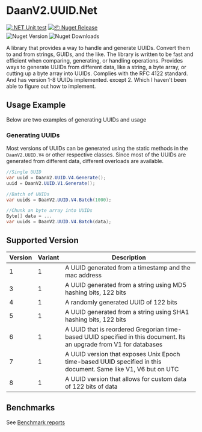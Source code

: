# DaanV2.UUID.Net

[![.NET Unit test](https://github.com/DaanV2/DaanV2.UUID.Net/actions/workflows/dotnet-test.yml/badge.svg)](https://github.com/DaanV2/DaanV2.UUID.Net/actions/workflows/dotnet-test.yml)
[![📦 Nuget Release](https://github.com/DaanV2/DaanV2.UUID.Net/actions/workflows/publish.yml/badge.svg)](https://github.com/DaanV2/DaanV2.UUID.Net/actions/workflows/publish.yml)  
![Nuget Version](https://img.shields.io/nuget/v/DaanV2.UUID.Net)
![Nuget Downloads](https://img.shields.io/nuget/dt/DaanV2.UUID.Net)

A library that provides a way to handle and generate UUIDs. Convert them to and from strings, GUIDs, and the like. 
The library is written to be fast and efficient when comparing, generating, or handling operations. Provides ways to generate UUIDs from different data, like a string, a byte array, or cutting up a byte array into UUIDs.
Complies with the RFC 4122 standard. And has version 1-8 UUIDs implemented. except 2. Which I haven't been able to figure out how to implement.

## Usage Example
Below are two examples of generating UUIDs and usage

### Generating UUIDs
Most versions of UUIDs can be generated using the static methods in the `DaanV2.UUID.V4` or other respective classes.
Since most of the UUIDs are generated from different data, different overloads are available.

```csharp
//Single UUID
var uuid = DaanV2.UUID.V4.Generate();
uuid = DaanV2.UUID.V1.Generate();

//Batch of UUIDs
var uuids = DaanV2.UUID.V4.Batch(1000);

//Chunk an byte array into UUIDs
Byte[] data = ...
var uuids = DaanV2.UUID.V4.Batch(data);
```

## Supported Version

| Version | Variant | Description                                                                                                         |
| ------- | ------- | ------------------------------------------------------------------------------------------------------------------- |
| 1       | 1       | A UUID generated from a timestamp and the mac address                                                               |
| 3       | 1       | A UUID generated from a string using MD5 hashing bits, 122 bits                                                     |
| 4       | 1       | A randomly generated UUID of 122 bits                                                                               |
| 5       | 1       | A UUID generated from a string using SHA1 hashing bits, 122 bits                                                    |
| 6       | 1       | A UUID that is reordered Gregorian time-based UUID specified in this document. Its an upgrade from V1 for databases |
| 7       | 1       | A UUID version that exposes Unix Epoch time-based UUID specified in this document. Same like V1, V6 but on UTC      |
| 8       | 1       | A UUID version that allows for custom data of 122 bits of data                                                      |

## Benchmarks
See [Benchmark reports](./Benchmark/Reports/results/README.md)

